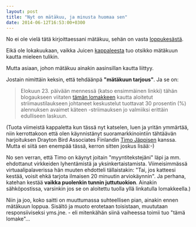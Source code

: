 ```yaml
---
layout: post
title: "Nyt on mätäkuu, ja minusta huomaa sen"
date: 2014-06-12T16:53:00+0300
---
```


No ei ole vielä tätä kirjoittaessani mätäkuu, sehän on vasta [loppukesästä](http://fi.wikipedia.org/wiki/M%C3%A4t%C3%A4kuu).

Eikä ole lokakuukaan, vaikka Juicen [kappaleesta](https://www.youtube.com/watch?v=n8kjIbTk2mk) tuo otsikko mätäkuun kautta mieleen tulikin.

Mutta asiaan, johon mätäkuu ainakin aasinsillan kautta liittyy. 

Jostain nimittäin keksin, että tehdäänpä **"mätäkuun tarjous"**. Ja se on:

> Elokuun 23. päivään mennessä (katso ensimmäinen linkki) tähän blogaukseen viitaten [tämän lomakkeen](/palaute/) kautta aloitetut striimaustilaukseen johtaneet keskustelut tuottavat 30 prosentin (%) alennuksen avaimet käteen -striimauksen jo valmiiksi erittäin edulliseen laskuun.

(Tuota viimeistä kappaletta kun tässä nyt katselen, luen ja yritän ymmärtää, niin kerrottakoon että olen käynnistänyt suoramarkkinointiin tähtäävän harjoituksen Drayton Bird Associates Finlandin [Timo Jäppisen](http://www.markkinointikatsaus.com/p/tassa-muutamia-ihmisten-kommentteja.html) kanssa. Mutta ei siitä sen enempää tässä, kerron sitten joskus lisää:-)

No sen verran, että Timo on käynyt joitain "myyntitekstejäni" läpi ja mm. ehdottanut virkkeiden lyhentämistä ja yksinkertaistamista. Viimeisimmässä virtuaalipalaverissa hän muuten ehdotteli tällaistakin: "Tai, jos katteesi kestää, voisit ehkä tarjota ilmaisen 20 minuutin arviokäynnin". Ja perhana, katehan kestää **vaikka puolenkin tunnin juttutuokion**. Ainakin sähköpostissa, varsinkin jos se on aloitettu tuolla yllä linkatulla lomakkeella.)

Niin ja joo, koko saitti on muuttumassa suhteellisen pian, ainakin ennen mätäkuun loppua. Sisältö ja muoto erotetaan toisistaan, muututaan responsiiviseksi yms.jne. - eli mitenkähän siinä vaiheessa toimii tuo "tämä lomake"...
